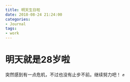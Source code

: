 ```yaml
---
title: 明天生日啦
date: 2018-08-24 21:24:00
categories:
- Journal
tags:
- work
---
```

 
# 明天就是28岁啦
突然感到有一点危机，不过也没有止步不前。继续努力吧！ :fist: